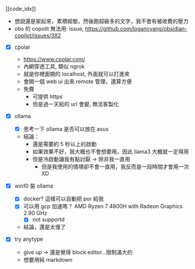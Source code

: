
  [[code_idx]]
  
  - 想說還是架起來，累積經驗，然後跑超級多的文字，我不會有被收費的壓力
  - obs 的 copolit 無法用: issue, https://github.com/logancyang/obsidian-copilot/issues/382


- [x] cpolar
  - https://www.cpolar.com/
  - 內網穿透工具, 類似 ngrok
  - 就是你裡面開的 localhost, 外面就可以打進來
  - 會開一個 web ui 出來 remote 管理，還算方便
  - 免費
    - 可提供 https
    - 但是過一天給的 url 會變, 無法客製化


- [x] ollama
  - [x] 思考一下 ollama 是否可以放在 asus
  - 結論：
    - 還是需要約 5 秒以上的啟動
    - 如果效果不好，我大概也不會想要用，因此 llama3 大概就一定得用
    - 但是冷啟動讓我有點討厭 -> 除非我一直用
      - 但是我使用的情境卻不會一直用，我反而是一段時間才會用一次 XD

- [x] win10 裝 ollama
  - [x] docker? 這樣可以自動把 por 給我
  - [x] 可以用 gcp 加速嗎？ AMD Ryzen 7 4800H with Radeon Graphics 2.90 GHz
    - [x] not supportd
  - 結論，還是太慢了


- [x] try anytype
  - give up -> 還是覺得 block editor...限制滿大的
  - 想要用純 markdown




